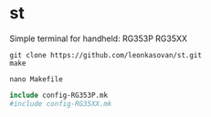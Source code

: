 # st
Simple terminal for handheld: RG353P RG35XX

```
git clone https://github.com/leonkasovan/st.git
make
```

`nano Makefile`
```Makefile
include config-RG353P.mk
#include config-RG35XX.mk
```
